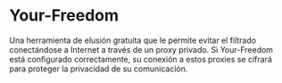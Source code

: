 [Title]: # (Tu libertad)
[Order]: # (138)

# Your-Freedom 

Una herramienta de elusión gratuita que le permite evitar el filtrado conectándose a Internet a través de un proxy privado. Si Your-Freedom está configurado correctamente, su conexión a estos proxies se cifrará para proteger la privacidad de su comunicación.